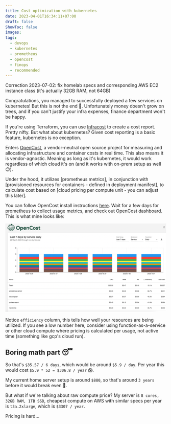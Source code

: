 ```yaml
---
title: Cost optimization with kubernetes
date: 2023-04-01T16:34:11+07:00
draft: false
ShowToc: false
images:
tags:
  - devops
  - kubernetes
  - prometheus
  - opencost
  - finops
  - recommended
---
```


Correction 2023-07-02: fix homelab specs and corresponding AWS EC2 instance class (it's actually 32GB RAM, not 64GB)

Congratulations, you managed to successfully deployed a few services on kubernetes! But this is not the end 👀. Unfortunately money doesn't grow on trees, and if you can't justify your infra expenses, finance department won't be happy.

If you're using Terraform, you can use [Infracost](https://www.infracost.io/) to create a cost report. Pretty nifty. But what about kubernetes? Given cost reporting is a basic feature, kubernetes is no exception.

Enters [OpenCost](https://www.opencost.io/), a vendor-neutral open source project for measuring and allocating infrastructure and container costs in real time. This also means it is vendor-agnostic. Meaning as long as it's kubernetes, it would work regardless of which cloud it's on (and it works with on-prem setup as well 😉).

Under the hood, it utilizes [prometheus metrics], in conjunction with [provisioned resources for containers - defined in deployment manifest], to calculate cost based on [cloud pricing per compute unit - you can adjust this later].

You can follow OpenCost install instructions [here](https://www.opencost.io/docs/install). Wait for a few days for prometheus to collect usage metrics, and check out OpenCost dashboard. This is what mine looks like:

![picture 1](images/4d695173c90ef2db997019774a93863847a39368e35bfdaf48d79b76acca515b.png)

Notice `efficiency` column, this tells how well your resources are being utilized. If you see a low number here, consider using function-as-a-service or other cloud compute where pricing is calculated per usage, not active time (something like gcp's cloud run).

## Boring math part 😴

So that's `$35.57 / 6 days`, which would be around `$5.9 / day`. Per year this would cost `$5.9 * 52 = $306.8 / year` 😱.

My current home server setup is around `$880`, so that's around `3 years` before it would break even 🤣.

But what if we're talking about raw compute price? My server is `8 cores, 32GB RAM, 1TB SSD`, cheapest compute on AWS with similar specs per year is `t3a.2xlarge`, which is `$3307 / year`.

Pricing is hard...

